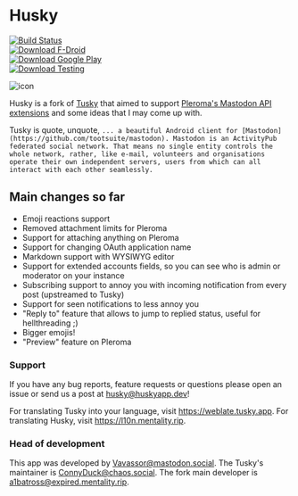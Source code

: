 # Husky
[![Build Status](https://api.travis-ci.org/FWGS/Husky.svg?branch=develop)](https://travis-ci.org/FWGS/Husky)\
[![Download F-Droid](https://img.shields.io/badge/download-fdroid-blue)](https://f-droid.org/repository/browse/?fdid=su.xash.husky)\
[![Download Google Play](https://img.shields.io/badge/download-googleplay-blue)](https://play.google.com/store/apps/details?id=su.xash.husky)\
[![Download Testing](https://img.shields.io/badge/downloads-testing-green)](https://github.com/FWGS/Husky/releases/tag/continuous)

![icon](https://git.mentality.rip/FWGS/Husky/raw/branch/develop/assets/splash.xcf)

Husky is a fork of [Tusky](https://github.com/tuskyapp/Tusky) that aimed to support [Pleroma's Mastodon API extensions](https://git.pleroma.social/pleroma/pleroma/blob/develop/docs/API/differences_in_mastoapi_responses.md) and some ideas that I may come up with.

Tusky is quote, unquote, `... a beautiful Android client for [Mastodon](https://github.com/tootsuite/mastodon). Mastodon is an ActivityPub federated social network. That means no single entity controls the whole network, rather, like e-mail, volunteers and organisations operate their own independent servers, users from which can all interact with each other seamlessly.`

## Main changes so far
- Emoji reactions support
- Removed attachment limits for Pleroma
- Support for attaching anything on Pleroma
- Support for changing OAuth application name
- Markdown support with WYSIWYG editor
- Support for extended accounts fields, so you can see who is admin or moderator on your instance
- Subscribing support to annoy you with incoming notification from every post (upstreamed to Tusky)
- Support for seen notifications to less annoy you
- "Reply to" feature that allows to jump to replied status, useful for hellthreading ;)
- Bigger emojis!
- "Preview" feature on Pleroma

### Support

If you have any bug reports, feature requests or questions please open an issue or send us a post at [husky@huskyapp.dev](https://huskyapp.dev/users/husky)!

For translating Tusky into your language, visit https://weblate.tusky.app.
For translating Husky, visit https://l10n.mentality.rip.

### Head of development

This app was developed by [Vavassor@mastodon.social](https://mastodon.social/@Vavassor).
The Tusky's maintainer is [ConnyDuck@chaos.social](https://chaos.social/@ConnyDuck).
The fork main developer is [a1batross@expired.mentality.rip](https://expired.mentality.rip/users/a1batross).
